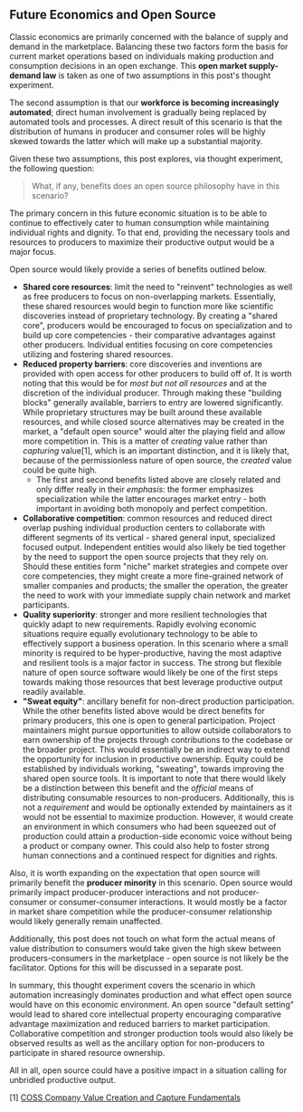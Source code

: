 ## Future Economics and Open Source

Classic economics are primarily concerned with the balance of supply and demand in the marketplace. Balancing these two factors form the basis for current market operations based on individuals making production and consumption decisions in an open exchange. This **open market supply-demand law** is taken as one of two assumptions in this post's thought experiment.

The second assumption is that our **workforce is becoming increasingly automated**; direct human involvement is gradually being replaced by automated tools and processes. A direct result of this scenario is that the distribution of humans in producer and consumer roles will be highly skewed towards the latter which will make up a substantial majority.

Given these two assumptions, this post explores, via thought experiment, the following question:

> What, if any, benefits does an open source philosophy have in this scenario?

The primary concern in this future economic situation is to be able to continue to effectively cater to human consumption while maintaining individual rights and dignity. To that end, providing the necessary tools and resources to producers to maximize their productive output would be a major focus.

Open source would likely provide a series of benefits outlined below.  

- **Shared core resources**: limit the need to "reinvent" technologies as well as free producers to focus on non-overlapping markets. Essentially, these shared resources would begin to function more like scientific discoveries instead of proprietary technology. By creating a "shared core", producers would be encouraged to focus on specialization and to build up core competencies - their comparative advantages against other producers. Individual entities focusing on core competencies utilizing and fostering shared resources.
- **Reduced property barriers**: core discoveries and inventions are provided with open access for other producers to build off of. It is worth noting that this would be for _most but not all resources_ and at the discretion of the individual producer. Through making these "building blocks" generally available, barriers to entry are lowered significantly. While proprietary structures may be built around these available resources, and while closed source alternatives may be created in the market, a "default open source" would alter the playing field and allow more competition in. This is a matter of _creating_ value rather than _capturing_ value[1], which is an important distinction, and it is likely that, because of the permissionless nature of open source, the _created_ value could be quite high.
  - The first and second benefits listed above are closely related and only differ really in their _emphasis_: the former emphasizes specialization while the latter encourages market entry - both important in avoiding both monopoly and perfect competition.
- **Collaborative competition**: common resources and reduced direct overlap pushing individual production centers to collaborate with different segments of its vertical - shared general input, specialized focused output. Independent entities would also likely be tied together by the need to support the open source projects that they rely on. Should these entities form "niche" market strategies and compete over core competencies, they might create a more fine-grained network of smaller companies and products; the smaller the operation, the greater the need to work with your immediate supply chain network and market participants.
- **Quality superiority**: stronger and more resilient technologies that quickly adapt to new requirements. Rapidly evolving economic situations require equally evolutionary technology to be able to effectively support a business operation. In this scenario where a small minority is required to be hyper-productive, having the most adaptive and resilient tools is a major factor in success. The strong but flexible nature of open source software would likely be one of the first steps towards making those resources that best leverage productive output readily available.
- **"Sweat equity"**: ancillary benefit for non-direct production participation. While the other benefits listed above would be direct benefits for primary producers, this one is open to general participation. Project maintainers might pursue opportunities to allow outside collaborators to earn ownership of the projects through contributions to the codebase or the broader project. This would essentially be an indirect way to extend the opportunity for inclusion in productive ownership. Equity could be established by individuals working, "sweating", towards improving the shared open source tools. It is important to note that there would likely be a distinction between this benefit and the _official_ means of distributing consumable resources to non-producers. Additionally, this is not a _requirement_ and would be optionally extended by maintainers as it would not be essential to maximize production. However, it would create an environment in which consumers who had been squeezed out of production could attain a production-side economic voice without being a product or company owner. This could also help to foster strong human connections and a continued respect for dignities and rights.

Also, it is worth expanding on the expectation that open source will primarily benefit the **producer minority** in this scenario. Open source would primarily impact producer-producer interactions and not producer-consumer or consumer-consumer interactions. It would mostly be a factor in market share competition while the producer-consumer relationship would likely generally remain unaffected.

Additionally, this post does not touch on what form the actual means of value distribution to consumers would take given the high skew between producers-consumers in the marketplace - open source is not likely be the facilitator. Options for this will be discussed in a separate post.

In summary, this thought experiment covers the scenario in which automation increasingly dominates production and what effect open source would have on this economic environment. An open source "default setting" would lead to shared core intellectual property encouraging comparative advantage maximization and reduced barriers to market participation. Collaborative competition and stronger production tools would also likely be observed results as well as the ancillary option for non-producers to participate in shared resource ownership.

All in all, open source could have a positive impact in a situation calling for unbridled productive output.

[1] [COSS Company Value Creation and Capture Fundamentals](https://medium.com/open-consensus/9-coss-company-value-creation-and-capture-fundamentals-9f0689c32ab0)  

